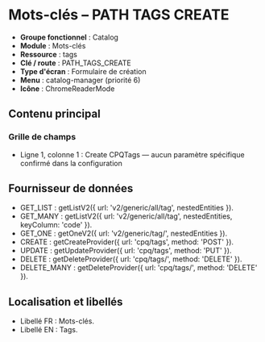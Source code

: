 # Mots-clés – PATH TAGS CREATE

- **Groupe fonctionnel** : Catalog
- **Module** : Mots-clés
- **Ressource** : tags
- **Clé / route** : PATH_TAGS_CREATE
- **Type d'écran** : Formulaire de création
- **Menu** : catalog-manager (priorité 6)
- **Icône** : ChromeReaderMode

## Contenu principal
### Grille de champs
- Ligne 1, colonne 1 : Create CPQTags — aucun paramètre spécifique confirmé dans la configuration

## Fournisseur de données
- GET_LIST : getListV2({
  url: 'v2/generic/all/tag',
  nestedEntities
}).
- GET_MANY : getListV2({
  url: 'v2/generic/all/tag',
  nestedEntities,
  keyColumn: 'code'
}).
- GET_ONE : getOneV2({
  url: 'v2/generic/tag/',
  nestedEntities
}).
- CREATE : getCreateProvider({
  url: 'cpq/tags',
  method: 'POST'
}).
- UPDATE : getUpdateProvider({
  url: 'cpq/tags',
  method: 'PUT'
}).
- DELETE : getDeleteProvider({
  url: 'cpq/tags/',
  method: 'DELETE'
}).
- DELETE_MANY : getDeleteProvider({
  url: 'cpq/tags/',
  method: 'DELETE'
}).

## Localisation et libellés
- Libellé FR : Mots-clés.
- Libellé EN : Tags.